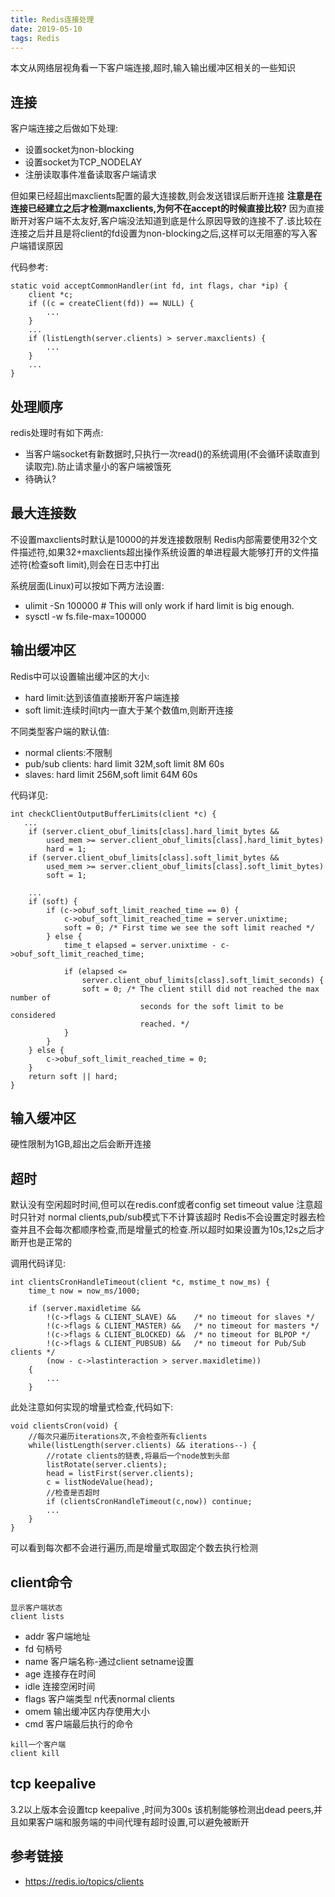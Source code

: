 ```yaml
---
title: Redis连接处理
date: 2019-05-10
tags: Redis
---
```

本文从网络层视角看一下客户端连接,超时,输入输出缓冲区相关的一些知识

## 连接
客户端连接之后做如下处理:
* 设置socket为non-blocking
* 设置socket为TCP_NODELAY
* 注册读取事件准备读取客户端请求

但如果已经超出maxclients配置的最大连接数,则会发送错误后断开连接
**注意是在连接已经建立之后才检测maxclients,为何不在accept的时候直接比较?**
因为直接断开对客户端不太友好,客户端没法知道到底是什么原因导致的连接不了.该比较在连接之后并且是将client的fd设置为non-blocking之后,这样可以无阻塞的写入客户端错误原因

代码参考:
```
static void acceptCommonHandler(int fd, int flags, char *ip) {
    client *c;
    if ((c = createClient(fd)) == NULL) {
        ...
    }
    ...
    if (listLength(server.clients) > server.maxclients) {
        ...
    }
    ...
}
```
## 处理顺序

redis处理时有如下两点:
* 当客户端socket有新数据时,只执行一次read()的系统调用(不会循环读取直到读取完).防止请求量小的客户端被饿死
* 待确认?

## 最大连接数
不设置maxclients时默认是10000的并发连接数限制
Redis内部需要使用32个文件描述符,如果32+maxclients超出操作系统设置的单进程最大能够打开的文件描述符(检查soft limit),则会在日志中打出

系统层面(Linux)可以按如下两方法设置:
* ulimit -Sn 100000 # This will only work if hard limit is big enough.
* sysctl -w fs.file-max=100000

## 输出缓冲区
Redis中可以设置输出缓冲区的大小:
* hard limit:达到该值直接断开客户端连接
* soft limit:连续时间t内一直大于某个数值m,则断开连接

不同类型客户端的默认值:
* normal clients:不限制
* pub/sub clients: hard limit 32M,soft limit 8M 60s
* slaves: hard limit 256M,soft limit 64M 60s

代码详见:
```
int checkClientOutputBufferLimits(client *c) {
   ...
    if (server.client_obuf_limits[class].hard_limit_bytes &&
        used_mem >= server.client_obuf_limits[class].hard_limit_bytes)
        hard = 1;
    if (server.client_obuf_limits[class].soft_limit_bytes &&
        used_mem >= server.client_obuf_limits[class].soft_limit_bytes)
        soft = 1;

    ...
    if (soft) {
        if (c->obuf_soft_limit_reached_time == 0) {
            c->obuf_soft_limit_reached_time = server.unixtime;
            soft = 0; /* First time we see the soft limit reached */
        } else {
            time_t elapsed = server.unixtime - c->obuf_soft_limit_reached_time;

            if (elapsed <=
                server.client_obuf_limits[class].soft_limit_seconds) {
                soft = 0; /* The client still did not reached the max number of
                             seconds for the soft limit to be considered
                             reached. */
            }
        }
    } else {
        c->obuf_soft_limit_reached_time = 0;
    }
    return soft || hard;
}
```

## 输入缓冲区
硬性限制为1GB,超出之后会断开连接

## 超时
默认没有空闲超时时间,但可以在redis.conf或者config set timeout value
注意超时只针对 normal clients,pub/sub模式下不计算该超时
Redis不会设置定时器去检查并且不会每次都顺序检查,而是增量式的检查.所以超时如果设置为10s,12s之后才断开也是正常的

调用代码详见:
```
int clientsCronHandleTimeout(client *c, mstime_t now_ms) {
    time_t now = now_ms/1000;

    if (server.maxidletime &&
        !(c->flags & CLIENT_SLAVE) &&    /* no timeout for slaves */
        !(c->flags & CLIENT_MASTER) &&   /* no timeout for masters */
        !(c->flags & CLIENT_BLOCKED) &&  /* no timeout for BLPOP */
        !(c->flags & CLIENT_PUBSUB) &&   /* no timeout for Pub/Sub clients */
        (now - c->lastinteraction > server.maxidletime))
    {
        ...
    }
```
此处注意如何实现的增量式检查,代码如下:
```
void clientsCron(void) {
    //每次只遍历iterations次,不会检查所有clients
    while(listLength(server.clients) && iterations--) {
        //rotate clients的链表,将最后一个node放到头部
        listRotate(server.clients);
        head = listFirst(server.clients);
        c = listNodeValue(head);
        //检查是否超时
        if (clientsCronHandleTimeout(c,now)) continue;
        ...
    }
}
```
可以看到每次都不会进行遍历,而是增量式取固定个数去执行检测

## client命令
```
显示客户端状态
client lists
```
* addr 客户端地址
* fd  句柄号
* name 客户端名称-通过client setname设置
* age  连接存在时间
* idle 连接空闲时间
* flags 客户端类型 n代表normal clients
* omem  输出缓冲区内存使用大小
* cmd 客户端最后执行的命令

```
kill一个客户端 
client kill
```


## tcp keepalive
3.2以上版本会设置tcp keepalive ,时间为300s
该机制能够检测出dead peers,并且如果客户端和服务端的中间代理有超时设置,可以避免被断开

## 参考链接

* https://redis.io/topics/clients